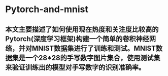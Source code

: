 # Pytorch-and-mnist
## 本文主要描述了如何使用现在热度和关注度比较高的Pytorch(深度学习框架)构建一个简单的卷积神经网络，并对MNIST数据集进行了训练和测试。MNIST数据集是一个28*28的手写数字图片集合，使用测试集来验证训练出的模型对手写数字的识别准确率。
